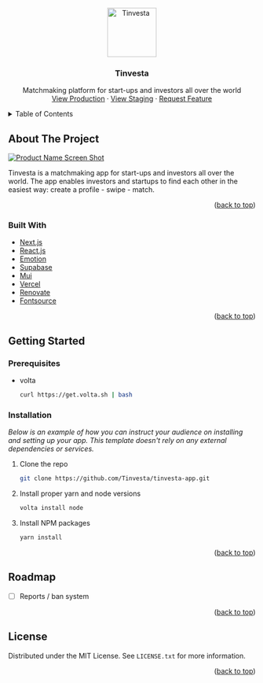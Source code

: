 <div id="top"></div>

<!-- PROJECT LOGO -->
<br />
<div align="center">
  <a href="https://github.com/tinvesta/Tinvesta-app">
    <img src="https://www.tinvesta.io/icon-256x256.png" alt="Tinvesta" width="100" height="100" />
  </a>

  <h3 align="center">Tinvesta</h3>

  <p align="center">
    Matchmaking platform for start-ups and investors all over the world
    <br />
    <a href="https://www.tinvesta.io">View Production</a>
    ·
    <a href="https://tinvesta-ihoywnrfb-playerony.vercel.app">View Staging</a>
    ·
    <a href="https://github.com/tinvesta/Tinvesta-app/issues">Request Feature</a>
  </p>
</div>

<!-- TABLE OF CONTENTS -->
<details>
  <summary>Table of Contents</summary>
  <ol>
    <li>
      <a href="#about-the-project">About The Project</a>
      <ul>
        <li><a href="#built-with">Built With</a></li>
      </ul>
    </li>
    <li>
      <a href="#getting-started">Getting Started</a>
      <ul>
        <li><a href="#prerequisites">Prerequisites</a></li>
        <li><a href="#installation">Installation</a></li>
      </ul>
    </li>
    <li><a href="#roadmap">Roadmap</a></li>
    <li><a href="#license">License</a></li>
  </ol>
</details>

<!-- ABOUT THE PROJECT -->

## About The Project

[![Product Name Screen Shot][product-screenshot]](https://www.tinvesta.io)

Tinvesta is a matchmaking app for start-ups and investors all over the world. The app enables investors and startups to find each other in the easiest way: create a profile - swipe - match.

<p align="right">(<a href="#top">back to top</a>)</p>

### Built With

- [Next.js](https://nextjs.org/)
- [React.js](https://reactjs.org/)
- [Emotion](https://emotion.sh/)
- [Supabase](https://supabase.com/)
- [Mui](https://mui.com/)
- [Vercel](https://vercel.com/)
- [Renovate](https://renovatebot.com/)
- [Fontsource](https://fontsource.org/)

<p align="right">(<a href="#top">back to top</a>)</p>

<!-- GETTING STARTED -->

## Getting Started

### Prerequisites

- volta
  ```sh
  curl https://get.volta.sh | bash
  ```

### Installation

_Below is an example of how you can instruct your audience on installing and setting up your app. This template doesn't rely on any external dependencies or services._

1. Clone the repo
   ```sh
   git clone https://github.com/Tinvesta/tinvesta-app.git
   ```
2. Install proper yarn and node versions
   ```sh
   volta install node
   ```
3. Install NPM packages
   ```sh
   yarn install
   ```

<p align="right">(<a href="#top">back to top</a>)</p>

<!-- ROADMAP -->

## Roadmap

- [ ] Reports / ban system

<p align="right">(<a href="#top">back to top</a>)</p>

<!-- LICENSE -->

## License

Distributed under the MIT License. See `LICENSE.txt` for more information.

<p align="right">(<a href="#top">back to top</a>)</p>

<!-- MARKDOWN LINKS & IMAGES -->
<!-- https://www.markdownguide.org/basic-syntax/#reference-style-links -->

[product-screenshot]: https://www.tinvesta.io/images/readme/screenshot.png
